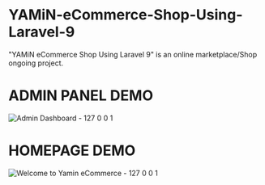 # YAMiN-eCommerce-Shop-Using-Laravel-9
"YAMiN eCommerce Shop Using Laravel 9" is an online marketplace/Shop ongoing project.

# ADMIN PANEL DEMO
![Admin Dashboard - 127 0 0 1](https://user-images.githubusercontent.com/16277392/229377154-b9a4c43e-6fe6-45f9-a6e9-f9ee510c9d27.png)

# HOMEPAGE DEMO
![Welcome to Yamin eCommerce - 127 0 0 1](https://user-images.githubusercontent.com/16277392/229377213-0e91e7e7-b044-4d6a-ae7e-952297ebccca.png)



